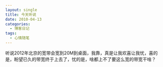 ```yaml
---
layout: single
title: 今天听说
date: 2010-04-13
categories:
  - 博客日记
tags:
  - 心情随笔
---
```


听说2012年北京的宽带会宽到20M到桌面，我靠，真是让我欢喜让我忧，喜的是，盼望已久的带宽终于上去了，忧的是，啥都上不了要这么宽的带宽干啥？
